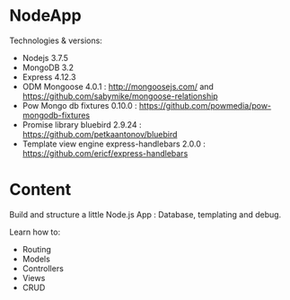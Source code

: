 NodeApp
========================

Technologies & versions:
- Nodejs 3.7.5
- MongoDB 3.2
- Express 4.12.3
- ODM Mongoose 4.0.1 : http://mongoosejs.com/ and https://github.com/sabymike/mongoose-relationship
- Pow Mongo db fixtures 0.10.0 : https://github.com/powmedia/pow-mongodb-fixtures
- Promise library bluebird 2.9.24 : https://github.com/petkaantonov/bluebird
- Template view engine express-handlebars 2.0.0 : https://github.com/ericf/express-handlebars

Content
========================
Build and structure a little Node.js App : Database, templating and debug.

Learn how to:
- Routing
- Models
- Controllers
- Views
- CRUD
